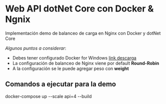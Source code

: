 # Web API dotNet Core con Docker & Ngnix
Implementación demo de balanceo de carga en Nginx con Docker y dotNet Core

_Algunos puntos a considerar_:

- Debes tener configurado Docker for Windows [link descarga](https://www.google.com)
- La configuración de balanceo de Nginx viene por default **Round-Robin**
- A la configuración se le puede agregar peso con **weight**


## Comandos a ejecutar para la demo
docker-compose up --scale api=4 --build
